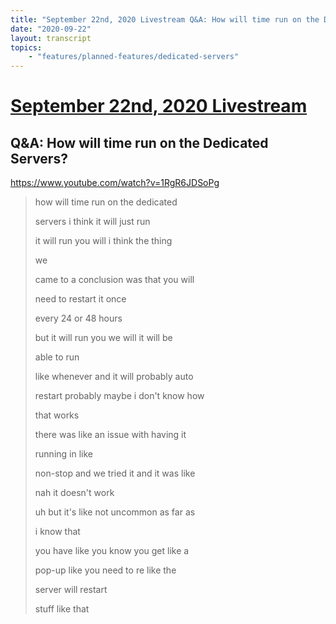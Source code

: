 ```yaml
---
title: "September 22nd, 2020 Livestream Q&A: How will time run on the Dedicated Servers?"
date: "2020-09-22"
layout: transcript
topics:
    - "features/planned-features/dedicated-servers"
---
```

# [September 22nd, 2020 Livestream](../2020-09-22.md)
## Q&A: How will time run on the Dedicated Servers?
https://www.youtube.com/watch?v=1RgR6JDSoPg
> how will time run on the dedicated
> 
> servers i think it will just run
> 
> it will run you will i think the thing
> 
> we
> 
> came to a conclusion was that you will
> 
> need to restart it once
> 
> every 24 or 48 hours
> 
> but it will run you we will it will be
> 
> able to run
> 
> like whenever and it will probably auto
> 
> restart probably maybe i don't know how
> 
> that works
> 
> there was like an issue with having it
> 
> running in like
> 
> non-stop and we tried it and it was like
> 
> nah it doesn't work
> 
> uh but it's like not uncommon as far as
> 
> i know that
> 
> you have like you know you get like a
> 
> pop-up like you need to re like the
> 
> server will restart
> 
> stuff like that
> 
